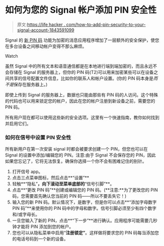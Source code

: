 # 如何为您的 Signal 帐户添加 PIN 安全性

> 原文:[https://life hacker . com/how-to-add-pin-security-to-your-signal-account-1843591099](https://lifehacker.com/how-to-add-pin-security-to-your-signal-account-1843591099)

Signal 的 [新 PIN 码](https://signal.org/blog/signal-pins/) 功能为加密的消息应用程序增加了一层额外的安全保护，使您在多台设备之间移动帐户变得不那么麻烦。

Watch

虽然 Signal 中的所有文本和语音通信都是在本地进行端到端加密的，而且永远不会存储在 Signal 的服务器上，但你的 PIN 码(T2)可以用来加密某些可以在设备之间共享的信号配置文件信息，比如你的联系人和帐户设置。(你的 PIN 码本身是*而不是*保存在服务器上。)

即使上传到 Signal 的服务器上，数据也只能由那些有 PIN 码的人访问。这个特殊的代码也可以用来锁定您的帐户，因此在您的帐户注册到新设备之前，需要您的 PIN 码。

所有用户现在都可以使用这些新的安全选项。这里有一个快速指南，教你如何找到并启用它们。

### 如何在信号中设置 PIN 安全性

所有新用户在第一次安装 signal 时都会被要求创建一个 PIN，但您也可以在 Signal 的设置中添加/编辑您的 PIN。注意:由于 Signal 不会保存您的 PIN，因此如果您忘记了，它将无法恢复。确保你选择一个你不会有困难记住的别针。

1.  打开信号 app。
2.  点击三点菜单图标，然后点击**“设置”**
3.  轻触**“隐私”**，向下滚动至菜单底部的**“信号引脚”**。
4.  点击**“更改 PIN 码”**创建或编辑您的 PIN 码。(**注意:**为了更改您的 PIN 码，您需要首先确认您当前的 PIN 码——所以不要丢失它！)
5.  输入您的新 PIN 码。默认情况下，是数字，但是你可以点击**“添加字母数字 PIN 码”**来使用你的 PIN 码中的字母和数字。信号引脚必须至少有四个数字和/或字母长。
6.  一旦您输入了新的 PIN，点击**“下一步”**进行确认。应用程序可能需要几秒钟才能将 PIN 添加到您的帐户。
7.  您也可以从隐私菜单中启用“**注册锁定”**。这样做将要求您的 PIN 码每当添加您的电话号码到一个新的设备。